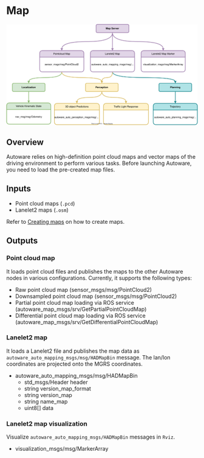 # Map

![Node diagram](./images/Map-Bus-ODD-Architecture.drawio.svg)

## Overview

Autoware relies on high-definition point cloud maps and vector maps of the driving environment to perform various tasks. Before launching Autoware, you need to load the pre-created map files.

## Inputs

- Point cloud maps (`.pcd`)
- Lanelet2 maps (`.osm`)

Refer to [Creating maps](../../../how-to-guides/integrating-autoware/creating-maps/index.md) on how to create maps.

## Outputs

### Point cloud map

It loads point cloud files and publishes the maps to the other Autoware nodes in various configurations. Currently, it supports the following types:

- Raw point cloud map (sensor_msgs/msg/PointCloud2)
- Downsampled point cloud map (sensor_msgs/msg/PointCloud2)
- Partial point cloud map loading via ROS service (autoware_map_msgs/srv/GetPartialPointCloudMap)
- Differential point cloud map loading via ROS service (autoware_map_msgs/srv/GetDifferentialPointCloudMap)

### Lanelet2 map

It loads a Lanelet2 file and publishes the map data as `autoware_auto_mapping_msgs/msg/HADMapBin` message. The lan/lon coordinates are projected onto the MGRS coordinates.

- autoware_auto_mapping_msgs/msg/HADMapBin
  - std_msgs/Header header
  - string version_map_format
  - string version_map
  - string name_map
  - uint8[] data

### Lanelet2 map visualization

Visualize `autoware_auto_mapping_msgs/HADMapBin` messages in `Rviz`.

- visualization_msgs/msg/MarkerArray
